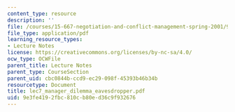 ```yaml
---
content_type: resource
description: ''
file: /courses/15-667-negotiation-and-conflict-management-spring-2001/9e3fe4192fbc810cb80ed36c9f932676_lec7_manager_dilemma_eavesdropper.pdf
file_type: application/pdf
learning_resource_types:
- Lecture Notes
license: https://creativecommons.org/licenses/by-nc-sa/4.0/
ocw_type: OCWFile
parent_title: Lecture Notes
parent_type: CourseSection
parent_uid: cbc0844b-ccd9-ec29-098f-45393b46b34b
resourcetype: Document
title: lec7_manager_dilemma_eavesdropper.pdf
uid: 9e3fe419-2fbc-810c-b80e-d36c9f932676
---
```

